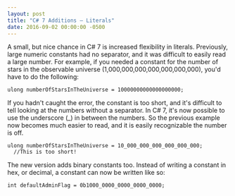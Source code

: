 ```yaml
---
layout: post
title: "C# 7 Additions – Literals"
date: 2016-09-02 00:00:00 -0500
---
```

A small, but nice chance in C# 7 is increased flexibility in literals.  Previously, large numeric constants had no separator, and it was difficult to easily read a large number.  For example, if you needed a constant for the number of stars in the observable universe (1,000,000,000,000,000,000,000), you'd have to do the following: 

```
ulong numberOfStarsInTheUniverse = 10000000000000000000;
```

If you hadn't caught the error, the constant is too short, and it's difficult to tell looking at the numbers without a separator.  In C# 7, it's now possible to use the underscore (_) in between the numbers. So the previous example now becomes much easier to read, and it is easily recognizable the number is off.

```
ulong numberOfStarsInTheUniverse = 10_000_000_000_000_000_000; 
  //This is too short!
```


The new version adds binary constants too.  Instead of writing a constant in hex, or decimal, a constant can now be written like so: 

```
int defaultAdminFlag = 0b1000_0000_0000_0000_0000;
```